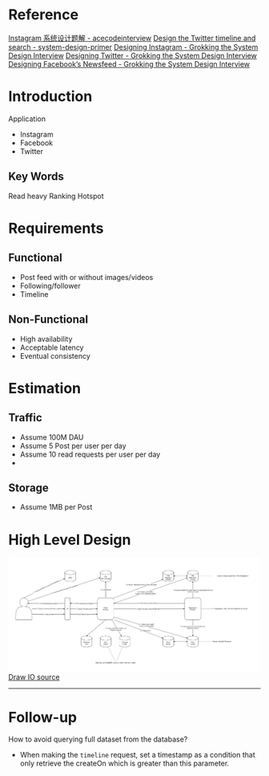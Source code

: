 # Reference

[Instagram 系统设计题解 - acecodeinterview](https://acecodeinterview.com/instagram/)
[Design the Twitter timeline and search - system-design-primer](https://github.com/donnemartin/system-design-primer/blob/master/solutions/system_design/twitter/README.md)
[Designing Instagram - Grokking the System Design Interview](https://www.educative.io/courses/grokking-the-system-design-interview/m2yDVZnQ8lG)
[Designing Twitter - Grokking the System Design Interview](https://www.educative.io/courses/grokking-the-system-design-interview/m2G48X18NDO)
[Designing Facebook’s Newsfeed - Grokking the System Design Interview](https://www.educative.io/courses/grokking-the-system-design-interview/gxpWJ3ZKYwl)

# Introduction
Application
 - Instagram
 - Facebook
 - Twitter

## Key Words
Read heavy
Ranking
Hotspot

# Requirements
## **Functional**
 - Post feed with or without images/videos
 - Following/follower
 - Timeline

## **Non-Functional**
 - High availability
 - Acceptable latency
 - Eventual consistency

# Estimation
## **Traffic**
- Assume 100M DAU
- Assume 5 Post per user per day
- Assume 10 read requests per user per day
- 

## **Storage**
- Assume 1MB per Post

# High Level Design
![](https://raw.githubusercontent.com/lambda826/My-Notebook/master/999%20Resource/News%20Feed.png)
[Draw IO source]()

---
# Follow-up
How to avoid querying full dataset from the database?
 - When making the `timeline` request, set a timestamp as a condition that only retrieve the createOn which is greater than this parameter.


<!--stackedit_data:
eyJoaXN0b3J5IjpbMTMxNTg0OTY5MCwyMDQ2MjU3MzU4XX0=
-->